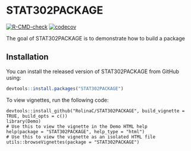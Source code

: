 
# STAT302PACKAGE

<!-- badges: start -->
[![R-CMD-check](https://github.com/RolinaC/STAT302PACKAGE/workflows/R-CMD-check/badge.svg)](https://github.com/RolinaC/STAT302PACKAGE/actions)
[![codecov](https://codecov.io/gh/RolinaC/STAT302PACKAGE/branch/master/graph/badge.svg?token=MC5J5B34H3)](https://codecov.io/gh/RolinaC/STAT302PACKAGE)
<!-- badges: end -->

The goal of STAT302PACKAGE is to demonstrate how to build a package

## Installation

You can install the released version of STAT302PACKAGE from GitHub using:

``` r
devtools::install.packages("STAT302PACKAGE")
```

To view vignettes, run the following code:
```{r}
devtools::install_github("RolinaC/STAT302PACKAGE", build_vignette = TRUE, build_opts = c())
library(Demo)
# Use this to view the vignette in the Demo HTML help
help(package = "STAT302PACKAGE", help_type = "html")
# Use this to view the vignette as an isolated HTML file
utils::browseVignettes(package = "STAT302PACKAGE")
```
